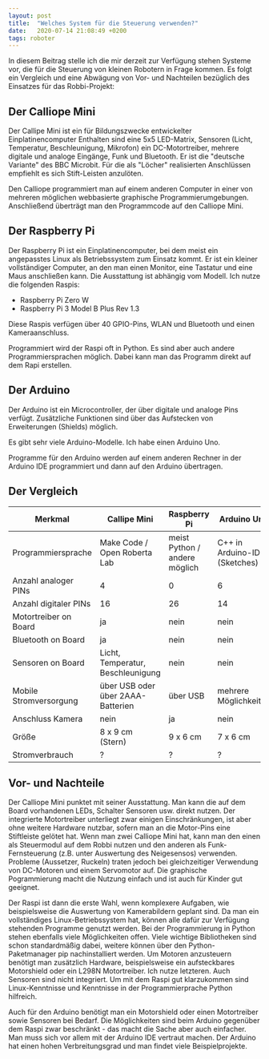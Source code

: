 ```yaml
---
layout: post
title:  "Welches System für die Steuerung verwenden?"
date:   2020-07-14 21:08:49 +0200
tags: roboter
---
```


In diesem Beitrag stelle ich die mir derzeit zur Verfügung stehen Systeme vor, die für die Steuerung von kleinen Robotern in Frage kommen. Es folgt ein Vergleich und eine Abwägung von Vor- und Nachteilen bezüglich des Einsatzes für das Robbi-Projekt:

## Der Calliope Mini

Der Callipe Mini ist ein für Bildungszwecke entwickelter Einplatinencomputer Enthalten sind eine 5x5 LED-Matrix, Sensoren (Licht, Temperatur, Beschleunigung, Mikrofon) ein DC-Motortreiber, mehrere digitale und analoge Eingänge, Funk und Bluetooth. Er ist die "deutsche Variante" des BBC Microbit. Für die als "Löcher" realisierten Anschlüssen empfiehlt es sich Stift-Leisten anzulöten.

Den Calliope programmiert man auf einem anderen Computer in einer von mehreren möglichen webbasierte graphische Programmierumgebungen. Anschließend überträgt man den Programmcode auf den Calliope Mini.

##  Der Raspberry Pi

Der Raspberry Pi ist ein Einplatinencomputer, bei dem meist ein angepasstes Linux als Betriebssystem zum Einsatz kommt. Er ist ein kleiner vollständiger Computer, an den man einen Monitor, eine Tastatur und eine Maus anschließen kann. Die Ausstattung ist abhängig vom Modell. Ich nutze die folgenden Raspis:
* Raspberry Pi Zero W
* Raspberry Pi 3 Model B Plus Rev 1.3

Diese Raspis verfügen über 40 GPIO-Pins, WLAN und Bluetooth und einen Kameraanschluss.

Programmiert wird der Raspi oft in Python. Es sind aber auch andere Programmiersprachen möglich. Dabei kann man das Programm direkt auf dem Rapi erstellen.

## Der Arduino

Der Arduino ist ein Microcontroller, der über digitale und analoge Pins verfügt. Zusätzliche Funktionen sind über das Aufstecken von Erweiterungen (Shields) möglich.

Es gibt sehr viele Arduino-Modelle. Ich habe einen Arduino Uno.

Programme für den Arduino werden auf einem anderen Rechner in der Arduino IDE programmiert und dann auf den Arduino übertragen.


## Der Vergleich


Merkmal | Callipe Mini | Raspberry Pi | Arduino Uno
------- | -------------|--------------|--------
Programmiersprache | Make Code / Open Roberta Lab | meist Python / andere möglich | C++ in Arduino-IDE (Sketches)
Anzahl analoger PINs | 4 | 0 | 6
Anzahl digitaler PINs | 16 | 26 | 14
Motortreiber on Board | ja | nein | nein
Bluetooth on Board   | ja | nein | nein 
Sensoren on Board | Licht, Temperatur, Beschleunigung | nein | nein
Mobile Stromversorgung | über USB oder über 2AAA-Batterien | über USB | mehrere Möglichkeiten
Anschluss Kamera | nein | ja | nein
Größe| 8 x 9 cm (Stern) | 9 x 6 cm | 7 x 6 cm
Stromverbrauch | ? | ? | ?

## Vor- und Nachteile

Der Calliope Mini punktet mit seiner Ausstattung. Man kann die auf dem Board vorhandenen LEDs, Schalter Sensoren usw. direkt nutzen. Der integrierte Motortreiber unterliegt zwar einigen Einschränkungen, ist aber ohne weitere Hardware nutzbar, sofern man an die Motor-Pins eine Stiftleiste gelötet hat. Wenn man zwei Calliope Mini hat, kann man den einen als Steuermodul auf dem Robbi nutzen und den anderen als Funk-Fernsteuerung (z.B. unter Auswertung des Neigesensos) verwenden. Probleme (Aussetzer, Ruckeln) traten jedoch bei gleichzeitiger Verwendung von DC-Motoren und einem Servomotor auf. Die graphische Pogrammierung macht die Nutzung einfach und ist auch für Kinder gut geeignet.

Der Raspi ist dann die erste Wahl, wenn komplexere Aufgaben, wie beispielsweise die Auswertung von Kamerabildern geplant sind. Da man ein vollständiges Linux-Betriebssystem hat, können alle dafür zur Verfügung stehenden Programme genutzt werden. Bei der Programmierung in Python stehen ebenfalls viele Möglichkeiten offen. Viele wichtige Bibliotheken sind schon standardmäßig dabei, weitere können über den Python-Paketmanager pip nachinstalliert werden. Um Motoren anzusteuern benötigt man zusätzlich Hardware, beispielsweise ein aufsteckbares Motorshield oder ein L298N Motortreiber. Ich nutze letzteren. Auch Sensoren sind nicht integriert. Um mit dem Raspi gut klarzukommen sind Linux-Kenntnisse und Kenntnisse in der Programmierprache Python hilfreich.

Auch für den Arduino benötigt man ein Motorshield oder einen Motortreiber sowie Sensoren bei Bedarf. Die Möglichkeiten sind beim Arduino gegenüber dem Raspi zwar beschränkt - das macht die Sache aber auch einfacher. Man muss sich vor allem mit der Arduino IDE vertraut machen. Der Arduino hat einen hohen Verbreitungsgrad und man findet viele Beispielprojekte.






